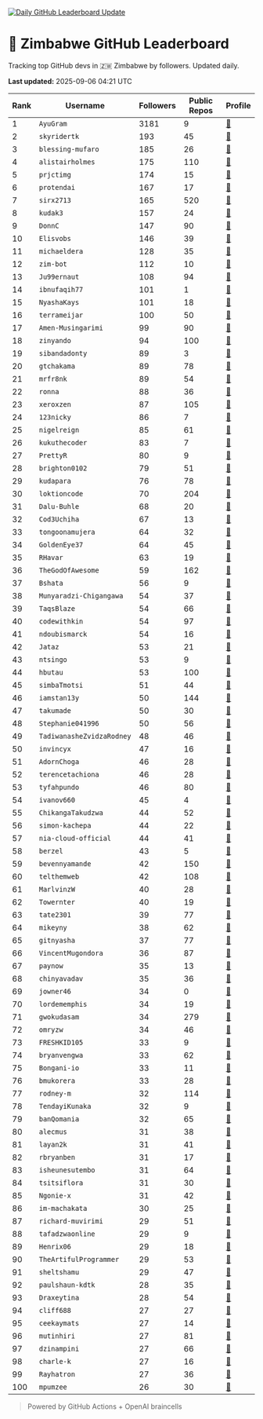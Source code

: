 [![Daily GitHub Leaderboard Update](https://github.com/bevennyamande/zim_leaderboard/actions/workflows/leaderboard.yml/badge.svg)](https://github.com/bevennyamande/zim_leaderboard/actions/workflows/leaderboard.yml)

# 🦍 Zimbabwe GitHub Leaderboard

Tracking top GitHub devs in 🇿🇼 Zimbabwe by followers. Updated daily.

<!-- START LEADERBOARD -->
**Last updated:** 2025-09-06 04:21 UTC  

| Rank | Username | Followers | Public Repos | Profile |
|------|----------|-----------|--------------|---------|
| 1 | `AyuGram` | 3181 | 9 | [🔗](https://github.com/AyuGram) |
| 2 | `skyridertk` | 193 | 45 | [🔗](https://github.com/skyridertk) |
| 3 | `blessing-mufaro` | 185 | 26 | [🔗](https://github.com/blessing-mufaro) |
| 4 | `alistairholmes` | 175 | 110 | [🔗](https://github.com/alistairholmes) |
| 5 | `prjctimg` | 174 | 15 | [🔗](https://github.com/prjctimg) |
| 6 | `protendai` | 167 | 17 | [🔗](https://github.com/protendai) |
| 7 | `sirx2713` | 165 | 520 | [🔗](https://github.com/sirx2713) |
| 8 | `kudak3` | 157 | 24 | [🔗](https://github.com/kudak3) |
| 9 | `DonnC` | 147 | 90 | [🔗](https://github.com/DonnC) |
| 10 | `Elisvobs` | 146 | 39 | [🔗](https://github.com/Elisvobs) |
| 11 | `michaeldera` | 128 | 35 | [🔗](https://github.com/michaeldera) |
| 12 | `zim-bot` | 112 | 10 | [🔗](https://github.com/zim-bot) |
| 13 | `Ju99ernaut` | 108 | 94 | [🔗](https://github.com/Ju99ernaut) |
| 14 | `ibnufaqih77` | 101 | 1 | [🔗](https://github.com/ibnufaqih77) |
| 15 | `NyashaKays` | 101 | 18 | [🔗](https://github.com/NyashaKays) |
| 16 | `terrameijar` | 100 | 50 | [🔗](https://github.com/terrameijar) |
| 17 | `Amen-Musingarimi` | 99 | 90 | [🔗](https://github.com/Amen-Musingarimi) |
| 18 | `zinyando` | 94 | 100 | [🔗](https://github.com/zinyando) |
| 19 | `sibandadonty` | 89 | 3 | [🔗](https://github.com/sibandadonty) |
| 20 | `gtchakama` | 89 | 78 | [🔗](https://github.com/gtchakama) |
| 21 | `mrfr8nk` | 89 | 54 | [🔗](https://github.com/mrfr8nk) |
| 22 | `ronna` | 88 | 36 | [🔗](https://github.com/ronna) |
| 23 | `xeroxzen` | 87 | 105 | [🔗](https://github.com/xeroxzen) |
| 24 | `123nicky` | 86 | 7 | [🔗](https://github.com/123nicky) |
| 25 | `nigelreign` | 85 | 61 | [🔗](https://github.com/nigelreign) |
| 26 | `kukuthecoder` | 83 | 7 | [🔗](https://github.com/kukuthecoder) |
| 27 | `PrettyR` | 80 | 9 | [🔗](https://github.com/PrettyR) |
| 28 | `brighton0102` | 79 | 51 | [🔗](https://github.com/brighton0102) |
| 29 | `kudapara` | 76 | 78 | [🔗](https://github.com/kudapara) |
| 30 | `loktioncode` | 70 | 204 | [🔗](https://github.com/loktioncode) |
| 31 | `Dalu-Buhle` | 68 | 20 | [🔗](https://github.com/Dalu-Buhle) |
| 32 | `Cod3Uchiha` | 67 | 13 | [🔗](https://github.com/Cod3Uchiha) |
| 33 | `tongoonamujera` | 64 | 32 | [🔗](https://github.com/tongoonamujera) |
| 34 | `GoldenEye37` | 64 | 45 | [🔗](https://github.com/GoldenEye37) |
| 35 | `RHavar` | 63 | 19 | [🔗](https://github.com/RHavar) |
| 36 | `TheGodOfAwesome` | 59 | 162 | [🔗](https://github.com/TheGodOfAwesome) |
| 37 | `Bshata` | 56 | 9 | [🔗](https://github.com/Bshata) |
| 38 | `Munyaradzi-Chigangawa` | 54 | 37 | [🔗](https://github.com/Munyaradzi-Chigangawa) |
| 39 | `TaqsBlaze` | 54 | 66 | [🔗](https://github.com/TaqsBlaze) |
| 40 | `codewithkin` | 54 | 97 | [🔗](https://github.com/codewithkin) |
| 41 | `ndoubismarck` | 54 | 16 | [🔗](https://github.com/ndoubismarck) |
| 42 | `Jataz` | 53 | 21 | [🔗](https://github.com/Jataz) |
| 43 | `ntsingo` | 53 | 9 | [🔗](https://github.com/ntsingo) |
| 44 | `hbutau` | 53 | 100 | [🔗](https://github.com/hbutau) |
| 45 | `simbaTmotsi` | 51 | 44 | [🔗](https://github.com/simbaTmotsi) |
| 46 | `iamstan13y` | 50 | 144 | [🔗](https://github.com/iamstan13y) |
| 47 | `takumade` | 50 | 30 | [🔗](https://github.com/takumade) |
| 48 | `Stephanie041996` | 50 | 56 | [🔗](https://github.com/Stephanie041996) |
| 49 | `TadiwanasheZvidzaRodney` | 48 | 46 | [🔗](https://github.com/TadiwanasheZvidzaRodney) |
| 50 | `invincyx` | 47 | 16 | [🔗](https://github.com/invincyx) |
| 51 | `AdornChoga` | 46 | 28 | [🔗](https://github.com/AdornChoga) |
| 52 | `terencetachiona` | 46 | 28 | [🔗](https://github.com/terencetachiona) |
| 53 | `tyfahpundo` | 46 | 80 | [🔗](https://github.com/tyfahpundo) |
| 54 | `ivanov660` | 45 | 4 | [🔗](https://github.com/ivanov660) |
| 55 | `ChikangaTakudzwa` | 44 | 52 | [🔗](https://github.com/ChikangaTakudzwa) |
| 56 | `simon-kachepa` | 44 | 22 | [🔗](https://github.com/simon-kachepa) |
| 57 | `nia-cloud-official` | 44 | 41 | [🔗](https://github.com/nia-cloud-official) |
| 58 | `berzel` | 43 | 5 | [🔗](https://github.com/berzel) |
| 59 | `bevennyamande` | 42 | 150 | [🔗](https://github.com/bevennyamande) |
| 60 | `telthemweb` | 42 | 108 | [🔗](https://github.com/telthemweb) |
| 61 | `MarlvinzW` | 40 | 28 | [🔗](https://github.com/MarlvinzW) |
| 62 | `Towernter` | 40 | 19 | [🔗](https://github.com/Towernter) |
| 63 | `tate2301` | 39 | 77 | [🔗](https://github.com/tate2301) |
| 64 | `mikeyny` | 38 | 62 | [🔗](https://github.com/mikeyny) |
| 65 | `gitnyasha` | 37 | 77 | [🔗](https://github.com/gitnyasha) |
| 66 | `VincentMugondora` | 36 | 87 | [🔗](https://github.com/VincentMugondora) |
| 67 | `paynow` | 35 | 13 | [🔗](https://github.com/paynow) |
| 68 | `chinyavadav` | 35 | 36 | [🔗](https://github.com/chinyavadav) |
| 69 | `jowner46` | 34 | 0 | [🔗](https://github.com/jowner46) |
| 70 | `lordememphis` | 34 | 19 | [🔗](https://github.com/lordememphis) |
| 71 | `gwokudasam` | 34 | 279 | [🔗](https://github.com/gwokudasam) |
| 72 | `omryzw` | 34 | 46 | [🔗](https://github.com/omryzw) |
| 73 | `FRESHKID105` | 33 | 9 | [🔗](https://github.com/FRESHKID105) |
| 74 | `bryanvengwa` | 33 | 62 | [🔗](https://github.com/bryanvengwa) |
| 75 | `Bongani-io` | 33 | 11 | [🔗](https://github.com/Bongani-io) |
| 76 | `bmukorera` | 33 | 28 | [🔗](https://github.com/bmukorera) |
| 77 | `rodney-m` | 32 | 114 | [🔗](https://github.com/rodney-m) |
| 78 | `TendayiKunaka` | 32 | 9 | [🔗](https://github.com/TendayiKunaka) |
| 79 | `banQomania` | 32 | 65 | [🔗](https://github.com/banQomania) |
| 80 | `alecmus` | 31 | 38 | [🔗](https://github.com/alecmus) |
| 81 | `layan2k` | 31 | 41 | [🔗](https://github.com/layan2k) |
| 82 | `rbryanben` | 31 | 17 | [🔗](https://github.com/rbryanben) |
| 83 | `isheunesutembo` | 31 | 64 | [🔗](https://github.com/isheunesutembo) |
| 84 | `tsitsiflora` | 31 | 30 | [🔗](https://github.com/tsitsiflora) |
| 85 | `Ngonie-x` | 31 | 42 | [🔗](https://github.com/Ngonie-x) |
| 86 | `im-machakata` | 30 | 25 | [🔗](https://github.com/im-machakata) |
| 87 | `richard-muvirimi` | 29 | 51 | [🔗](https://github.com/richard-muvirimi) |
| 88 | `tafadzwaonline` | 29 | 9 | [🔗](https://github.com/tafadzwaonline) |
| 89 | `Henrix06` | 29 | 18 | [🔗](https://github.com/Henrix06) |
| 90 | `TheArtifulProgrammer` | 29 | 53 | [🔗](https://github.com/TheArtifulProgrammer) |
| 91 | `sheltshamu` | 29 | 47 | [🔗](https://github.com/sheltshamu) |
| 92 | `paulshaun-kdtk` | 28 | 35 | [🔗](https://github.com/paulshaun-kdtk) |
| 93 | `Draxeytina` | 28 | 54 | [🔗](https://github.com/Draxeytina) |
| 94 | `cliff688` | 27 | 27 | [🔗](https://github.com/cliff688) |
| 95 | `ceekaymats` | 27 | 14 | [🔗](https://github.com/ceekaymats) |
| 96 | `mutinhiri` | 27 | 81 | [🔗](https://github.com/mutinhiri) |
| 97 | `dzinampini` | 27 | 66 | [🔗](https://github.com/dzinampini) |
| 98 | `charle-k` | 27 | 16 | [🔗](https://github.com/charle-k) |
| 99 | `Rayhatron` | 27 | 36 | [🔗](https://github.com/Rayhatron) |
| 100 | `mpumzee` | 26 | 30 | [🔗](https://github.com/mpumzee) |
<!-- END LEADERBOARD -->

> Powered by GitHub Actions + OpenAI braincells
